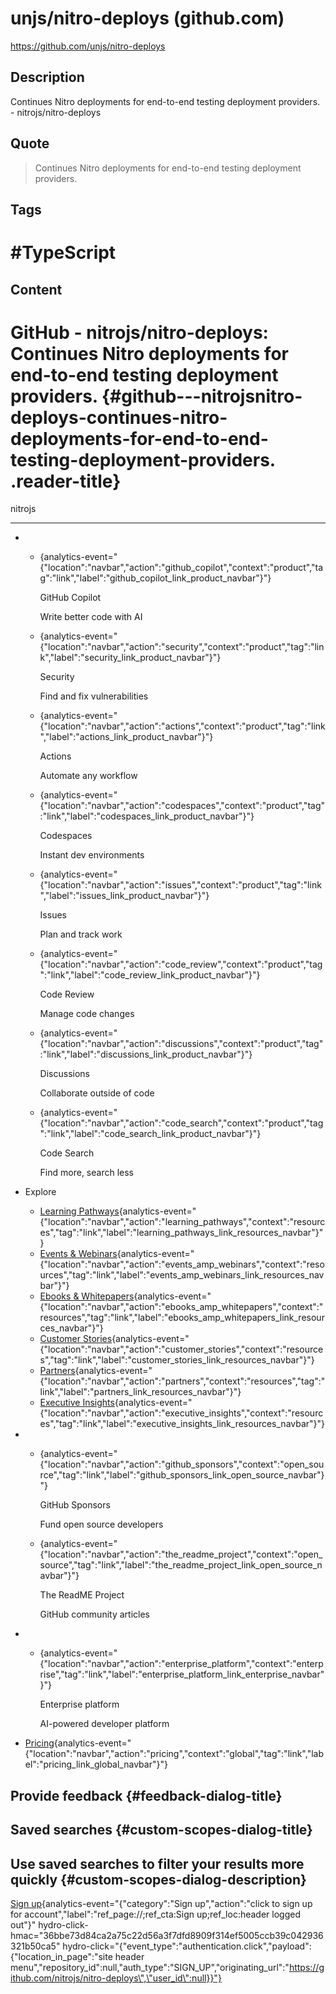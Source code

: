 # unjs/nitro-deploys (github.com)

<https://github.com/unjs/nitro-deploys>

## Description

Continues Nitro deployments for end-to-end testing deployment providers. - nitrojs/nitro-deploys

## Quote

> Continues Nitro deployments for end-to-end testing deployment providers.

## Tags

# #TypeScript

## Content

# GitHub - nitrojs/nitro-deploys: Continues Nitro deployments for end-to-end testing deployment providers. {#github---nitrojsnitro-deploys-continues-nitro-deployments-for-end-to-end-testing-deployment-providers. .reader-title}

nitrojs

------------------------------------------------------------------------

-   -   [](https://github.com/features/copilot){analytics-event="{\"location\":\"navbar\",\"action\":\"github_copilot\",\"context\":\"product\",\"tag\":\"link\",\"label\":\"github_copilot_link_product_navbar\"}"}

        GitHub Copilot

        Write better code with AI

    -   [](https://github.com/features/security){analytics-event="{\"location\":\"navbar\",\"action\":\"security\",\"context\":\"product\",\"tag\":\"link\",\"label\":\"security_link_product_navbar\"}"}

        Security

        Find and fix vulnerabilities

    -   [](https://github.com/features/actions){analytics-event="{\"location\":\"navbar\",\"action\":\"actions\",\"context\":\"product\",\"tag\":\"link\",\"label\":\"actions_link_product_navbar\"}"}

        Actions

        Automate any workflow

    -   [](https://github.com/features/codespaces){analytics-event="{\"location\":\"navbar\",\"action\":\"codespaces\",\"context\":\"product\",\"tag\":\"link\",\"label\":\"codespaces_link_product_navbar\"}"}

        Codespaces

        Instant dev environments

    -   [](https://github.com/features/issues){analytics-event="{\"location\":\"navbar\",\"action\":\"issues\",\"context\":\"product\",\"tag\":\"link\",\"label\":\"issues_link_product_navbar\"}"}

        Issues

        Plan and track work

    -   [](https://github.com/features/code-review){analytics-event="{\"location\":\"navbar\",\"action\":\"code_review\",\"context\":\"product\",\"tag\":\"link\",\"label\":\"code_review_link_product_navbar\"}"}

        Code Review

        Manage code changes

    -   [](https://github.com/features/discussions){analytics-event="{\"location\":\"navbar\",\"action\":\"discussions\",\"context\":\"product\",\"tag\":\"link\",\"label\":\"discussions_link_product_navbar\"}"}

        Discussions

        Collaborate outside of code

    -   [](https://github.com/features/code-search){analytics-event="{\"location\":\"navbar\",\"action\":\"code_search\",\"context\":\"product\",\"tag\":\"link\",\"label\":\"code_search_link_product_navbar\"}"}

        Code Search

        Find more, search less



-   Explore

    -   [Learning Pathways](https://resources.github.com/learn/pathways){analytics-event="{\"location\":\"navbar\",\"action\":\"learning_pathways\",\"context\":\"resources\",\"tag\":\"link\",\"label\":\"learning_pathways_link_resources_navbar\"}"}
    -   [Events & Webinars](https://resources.github.com/){analytics-event="{\"location\":\"navbar\",\"action\":\"events_amp_webinars\",\"context\":\"resources\",\"tag\":\"link\",\"label\":\"events_amp_webinars_link_resources_navbar\"}"}
    -   [Ebooks & Whitepapers](https://github.com/resources/whitepapers){analytics-event="{\"location\":\"navbar\",\"action\":\"ebooks_amp_whitepapers\",\"context\":\"resources\",\"tag\":\"link\",\"label\":\"ebooks_amp_whitepapers_link_resources_navbar\"}"}
    -   [Customer Stories](https://github.com/customer-stories){analytics-event="{\"location\":\"navbar\",\"action\":\"customer_stories\",\"context\":\"resources\",\"tag\":\"link\",\"label\":\"customer_stories_link_resources_navbar\"}"}
    -   [Partners](https://partner.github.com/){analytics-event="{\"location\":\"navbar\",\"action\":\"partners\",\"context\":\"resources\",\"tag\":\"link\",\"label\":\"partners_link_resources_navbar\"}"}
    -   [Executive Insights](https://github.com/solutions/executive-insights){analytics-event="{\"location\":\"navbar\",\"action\":\"executive_insights\",\"context\":\"resources\",\"tag\":\"link\",\"label\":\"executive_insights_link_resources_navbar\"}"}

-   -   [](https://github.com/sponsors){analytics-event="{\"location\":\"navbar\",\"action\":\"github_sponsors\",\"context\":\"open_source\",\"tag\":\"link\",\"label\":\"github_sponsors_link_open_source_navbar\"}"}

        GitHub Sponsors

        Fund open source developers

    <!-- -->

    -   [](https://github.com/readme){analytics-event="{\"location\":\"navbar\",\"action\":\"the_readme_project\",\"context\":\"open_source\",\"tag\":\"link\",\"label\":\"the_readme_project_link_open_source_navbar\"}"}

        The ReadME Project

        GitHub community articles

-   -   [](https://github.com/enterprise){analytics-event="{\"location\":\"navbar\",\"action\":\"enterprise_platform\",\"context\":\"enterprise\",\"tag\":\"link\",\"label\":\"enterprise_platform_link_enterprise_navbar\"}"}

        Enterprise platform

        AI-powered developer platform

-   [Pricing](https://github.com/pricing){analytics-event="{\"location\":\"navbar\",\"action\":\"pricing\",\"context\":\"global\",\"tag\":\"link\",\"label\":\"pricing_link_global_navbar\"}"}

## Provide feedback {#feedback-dialog-title}

## Saved searches {#custom-scopes-dialog-title}

## Use saved searches to filter your results more quickly {#custom-scopes-dialog-description}

[Sign up](https://github.com/signup?ref_cta=Sign+up&ref_loc=header+logged+out&ref_page=%2F%3Cuser-name%3E%2F%3Crepo-name%3E&source=header-repo&source_repo=nitrojs%2Fnitro-deploys){analytics-event="{\"category\":\"Sign up\",\"action\":\"click to sign up for account\",\"label\":\"ref_page:/<user-name>/<repo-name>;ref_cta:Sign up;ref_loc:header logged out\"}" hydro-click-hmac="36bbe73d84ca2a75c22d56a3f7dfd8909f314ef5005ccb39c042936321b50ca5" hydro-click="{\"event_type\":\"authentication.click\",\"payload\":{\"location_in_page\":\"site header menu\",\"repository_id\":null,\"auth_type\":\"SIGN_UP\",\"originating_url\":\"https://github.com/nitrojs/nitro-deploys\",\"user_id\":null}}"}
